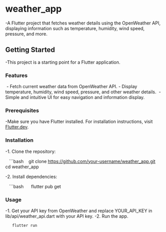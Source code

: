 # weather_app
-A Flutter project that fetches weather details using the OpenWeather API, displaying information such as temperature, humidity, wind speed, pressure, and more.


## Getting Started

-This project is a starting point for a Flutter application.

### Features
 - Fetch current weather data from OpenWeather API.
 - Display temperature, humidity, wind speed, pressure, and other weather details.
 - Simple and intuitive UI for easy navigation and information display.

### Prerequisites

-Make sure you have Flutter installed. For installation instructions, visit [Flutter.dev](https://flutter.dev/docs/get-started/install).

### Installation

-1. Clone the repository:

   ```bash
   git clone https://github.com/your-username/weather_app.git
   cd weather_app
   
-2. Install dependencies:

   ```bash
     flutter pub get

### Usage

-1. Get your API key from OpenWeather and replace YOUR_API_KEY in lib/api/weather_api.dart with your API key.
-2. Run the app.
  ```bash
     flutter run


 
 
